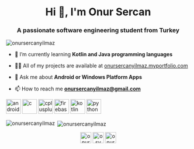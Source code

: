 <h1 align="center">Hi 👋, I'm Onur Sercan</h1>
<h3 align="center">A passionate software engineering student from Turkey</h3>

<p align="left"> <img src="https://komarev.com/ghpvc/?username=onursercanyilmaz" alt="onursercanyilmaz" /> </p>

- 🌱 I’m currently learning **Kotlin and Java programming languages**

- 👨‍💻 All of my projects are available at [onursercanyilmaz.myportfolio.com](onursercanyilmaz.myportfolio.com)

- 💬 Ask me about **Android or Windows Platform Apps**

- 📫 How to reach me **onursercanyilmaz@gmail.com**

<p align="left"><img src="https://devicons.github.io/devicon/devicon.git/icons/android/android-original-wordmark.svg" alt="android" width="40" height="40"/> <img src="https://devicons.github.io/devicon/devicon.git/icons/c/c-original.svg" alt="c" width="40" height="40"/> <img src="https://devicons.github.io/devicon/devicon.git/icons/cplusplus/cplusplus-original.svg" alt="cplusplus" width="40" height="40"/> <img src="https://www.vectorlogo.zone/logos/firebase/firebase-icon.svg" alt="firebase" width="40" height="40"/> <img src="https://www.vectorlogo.zone/logos/kotlinlang/kotlinlang-icon.svg" alt="kotlin" width="40" height="40"/> <img src="https://devicons.github.io/devicon/devicon.git/icons/python/python-original.svg" alt="python" width="40" height="40"/></p><p><img align="left" src="https://github-readme-stats.vercel.app/api/top-langs/?username=onursercanyilmaz&layout=compact&hide=html" alt="onursercanyilmaz" /></p>

<p>&nbsp;<img align="center" src="https://github-readme-stats.vercel.app/api?username=onursercanyilmaz&show_icons=true" alt="onursercanyilmaz" /></p>

<p align="center">
<a href="https://twitter.com/onursercanylmaz" target="blank"><img align="center" src="https://cdn.jsdelivr.net/npm/simple-icons@3.0.1/icons/twitter.svg" alt="onursercanylmaz" height="30" width="30" /></a>
<a href="https://linkedin.com/in/osy" target="blank"><img align="center" src="https://cdn.jsdelivr.net/npm/simple-icons@3.0.1/icons/linkedin.svg" alt="osy" height="30" width="30" /></a>
<a href="https://kaggle.com/onursercanyilmaz" target="blank"><img align="center" src="https://cdn.jsdelivr.net/npm/simple-icons@3.0.1/icons/kaggle.svg" alt="onursercanyilmaz" height="30" width="30" /></a>
</p>